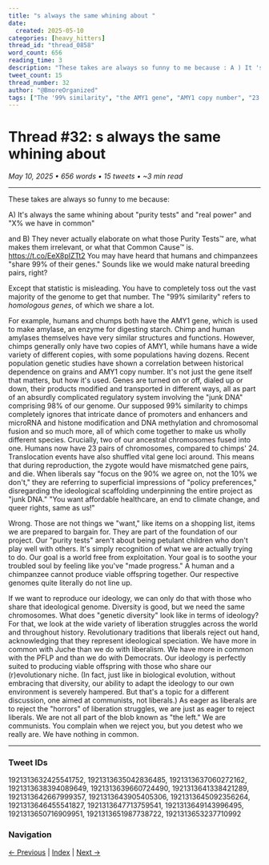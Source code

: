 ```yaml
---
title: "s always the same whining about "
date:
  created: 2025-05-10
categories: [heavy_hitters]
thread_id: "thread_0858"
word_count: 656
reading_time: 3
description: "These takes are always so funny to me because : A ) It 's always the same whining about ' purity tests ' and ' real power ' and ' X% we have in common ' and B )"
tweet_count: 15
thread_number: 32
author: "@BmoreOrganized"
tags: ["The '99% similarity", "the AMY1 gene", "AMY1 copy number", "23 pairs", "Our supposed 99% similarity"]
---
```

# Thread #32: s always the same whining about 

*May 10, 2025 • 656 words • 15 tweets • ~3 min read*

---

These takes are always so funny to me because:

A) It's always the same whining about "purity tests" and "real power" and "X% we have in common"

and B) They never actually elaborate on what those Purity Tests™️ are, what makes them irrelevant, or what that Common Cause™️ is. https://t.co/EeX8pIZTt2 You may have heard that humans and chimpanzees "share 99% of their genes." Sounds like we would make natural breeding pairs, right?

Except that statistic is misleading. You have to completely toss out the vast majority of the genome to get that number. The "99% similarity" refers to *homologous genes*, of which we share a lot.

For example, humans and chumps both have the AMY1 gene, which is used to make amylase, an enzyme for digesting starch. Chimp and human amylases themselves have very similar structures and functions. However, chimps generally only have two copies of AMY1, while humans have a wide variety of different copies, with some populations having dozens. Recent population genetic studies have shown a correlation between historical dependence on grains and AMY1 copy number. It's not just the gene itself that matters, but how it's used. Genes are turned on or off, dialed up or down, their products modified and transported in different ways, all as part of an absurdly complicated regulatory system involving the "junk DNA" comprising 98% of our genome. Our supposed 99% similarity to chimps completely ignores that intricate dance of promoters and enhancers and microRNA and histone modification and DNA methylation and chromosomal fusion and so much more, all of which come together to make us wholly different species. Crucially, two of our ancestral chromosomes fused into one. Humans now have 23 pairs of chromosomes, compared to chimps' 24. Translocation events have also shuffled vital gene loci around. This means that during reproduction, the zygote would have mismatched gene pairs, and die. When liberals say "focus on the 90% we agree on, not the 10% we don't," they are referring to superficial impressions of "policy preferences," disregarding the ideological scaffolding underpinning the entire project as "junk DNA." "You want affordable healthcare, an end to climate change, and queer rights, same as us!"

Wrong. Those are not things we "want," like items on a shopping list, items we are prepared to bargain for. They are part of the foundation of our project. Our "purity tests" aren't about being petulant children who don't play well with others. It's simply recognition of what we are actually trying to do. Our goal is a world free from exploitation. Your goal is to soothe your troubled soul by feeling like you've "made progress." A human and a chimpanzee cannot produce viable offspring together. Our respective genomes quite literally do not line up.

If we want to reproduce our ideology, we can only do that with those who share that ideological genome. Diversity is good, but we need the same chromosomes. What does "genetic diversity" look like in terms of ideology? For that, we look at the wide variety of liberation struggles across the world and throughout history. Revolutionary traditions that liberals reject out hand, acknowledging that they represent ideological speciation. We have more in common with Juche than we do with liberalism. We have more in common with the PFLP and than we do with Democrats. Our ideology is perfectly suited to producing viable offspring with those who share our (r)evolutionary niche. (In fact, just like in biological evolution, without embracing that diversity, our ability to adapt the ideology to our own environment is severely hampered. But that's a topic for a different discussion, one aimed at communists, not liberals.) As eager as liberals are to reject the "horrors" of liberation struggles, we are just as eager to reject liberals. We are not all part of the blob known as "the left." We are communists. You complain when we reject you, but you detest who we really are. We have nothing in common.

---

### Tweet IDs
1921313632425541752, 1921313635042836485, 1921313637060272162, 1921313638394089649, 1921313639660724490, 1921313641338421289, 1921313642667999357, 1921313643905405306, 1921313645092356264, 1921313646455541827, 1921313647713759541, 1921313649143996495, 1921313650716909951, 1921313651987738722, 1921313653237710992

### Navigation
[← Previous](031-*.md) | [Index](index.md) | [Next →](033-*.md)